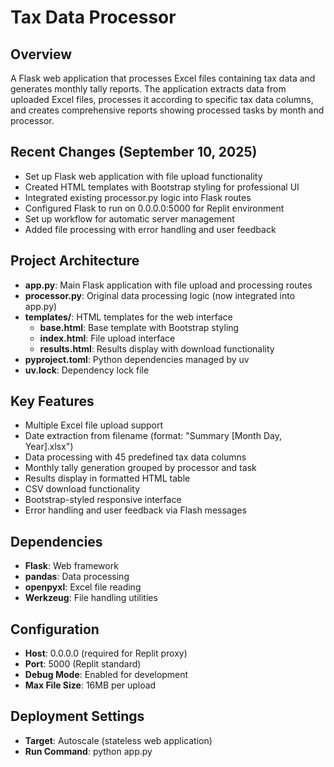 # Tax Data Processor

## Overview
A Flask web application that processes Excel files containing tax data and generates monthly tally reports. The application extracts data from uploaded Excel files, processes it according to specific tax data columns, and creates comprehensive reports showing processed tasks by month and processor.

## Recent Changes (September 10, 2025)
- Set up Flask web application with file upload functionality
- Created HTML templates with Bootstrap styling for professional UI
- Integrated existing processor.py logic into Flask routes
- Configured Flask to run on 0.0.0.0:5000 for Replit environment
- Set up workflow for automatic server management
- Added file processing with error handling and user feedback

## Project Architecture
- **app.py**: Main Flask application with file upload and processing routes
- **processor.py**: Original data processing logic (now integrated into app.py)
- **templates/**: HTML templates for the web interface
  - **base.html**: Base template with Bootstrap styling
  - **index.html**: File upload interface
  - **results.html**: Results display with download functionality
- **pyproject.toml**: Python dependencies managed by uv
- **uv.lock**: Dependency lock file

## Key Features
- Multiple Excel file upload support
- Date extraction from filename (format: "Summary [Month Day, Year].xlsx")
- Data processing with 45 predefined tax data columns
- Monthly tally generation grouped by processor and task
- Results display in formatted HTML table
- CSV download functionality
- Bootstrap-styled responsive interface
- Error handling and user feedback via Flash messages

## Dependencies
- **Flask**: Web framework
- **pandas**: Data processing
- **openpyxl**: Excel file reading
- **Werkzeug**: File handling utilities

## Configuration
- **Host**: 0.0.0.0 (required for Replit proxy)
- **Port**: 5000 (Replit standard)
- **Debug Mode**: Enabled for development
- **Max File Size**: 16MB per upload

## Deployment Settings
- **Target**: Autoscale (stateless web application)
- **Run Command**: python app.py
